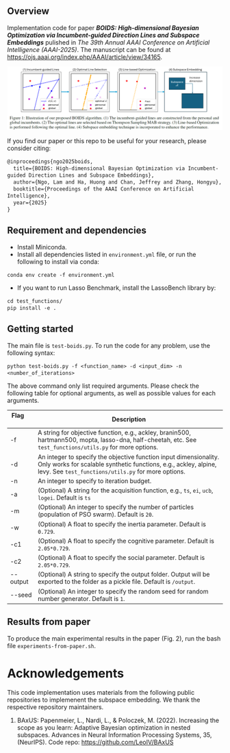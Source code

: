 ## Overview

Implementation code for paper ***BOIDS: High-dimensional Bayesian Optimization via Incumbent-guided Direction Lines and Subspace Embeddings*** pulished in *The 39th Annual AAAI Conference on Artificial Intelligence (AAAI-2025)*. The manuscript can be found at https://ojs.aaai.org/index.php/AAAI/article/view/34165.

![illustration of boids](boids_illustration.png)

If you find our paper or this repo to be useful for your research, please consider citing:
```
@inproceedings{ngo2025boids,
  title={BOIDS: High-dimensional Bayesian Optimization via Incumbent-guided Direction Lines and Subspace Embeddings},
  author={Ngo, Lam and Ha, Huong and Chan, Jeffrey and Zhang, Hongyu},
  booktitle={Proceedings of the AAAI Conference on Artificial Intelligence},
  year={2025}
}
```

## Requirement and dependencies
- Install Miniconda.
- Install all dependencies listed in ```environment.yml``` file, or run the following to install via conda:
```
conda env create -f environment.yml
```
- If you want to run Lasso Benchmark, install the LassoBench library by:
```
cd test_functions/
pip install -e .
```
## Getting started
The main file is ```test-boids.py```. To run the code for any problem, use the following syntax:
```
python test-boids.py -f <function_name> -d <input_dim> -n <number_of_iterations>
```
The above command only list required arguments. Please check the following table for optional arguments, as well as possible values for each arguments.

| Flag &nbsp; &nbsp; &nbsp; &nbsp; &nbsp; &nbsp;| Description |
| --- | --- | 
| -f | A string for objective function, e.g., ackley, branin500, hartmann500, mopta, lasso-dna, half-cheetah, etc. See ```test_functions/utils.py``` for more options. |
| -d | An integer to specify the objective function input dimensionality. Only works for scalable synthetic functions, e.g., ackley, alpine, levy. See ```test_functions/utils.py``` for more options. |
| -n | An integer to specify to iteration budget. |
| -a | (Optional) A string for the acquisition function, e.g., ```ts```, ```ei```, ```ucb```, ```logei```. Default is ```ts``` |
| -m | (Optional) An integer to specify the number of particles (population of PSO swarm). Default is ```20```. |
| -w | (Optional) A float to specify the inertia parameter. Default is ```0.729```. |
| -c1 | (Optional) A float to specify the cognitive parameter. Default is ```2.05*0.729```. |
| -c2 | (Optional) A float to specify the social parameter. Default is ```2.05*0.729```. |
| --output | (Optional) A string to specify the output folder. Output will be exported to the folder as a pickle file. Default is ```/output```. |
| --seed | (Optional) An integer to specify the random seed for random number generator. Default is ```1```. |


## Results from paper
To produce the main experimental results in the paper (Fig. 2), run the bash file ```experiments-from-paper.sh```.

# Acknowledgements

This code implementation uses materials from the following public repositories to implemenent the subspace embedding. We thank the respective repository maintainers.
1. BAxUS: Papenmeier, L., Nardi, L., & Poloczek, M. (2022). Increasing the scope as you learn: Adaptive Bayesian optimization in nested subspaces. Advances in Neural Information Processing Systems, 35, (NeurIPS).
   Code repo: https://github.com/LeoIV/BAxUS

